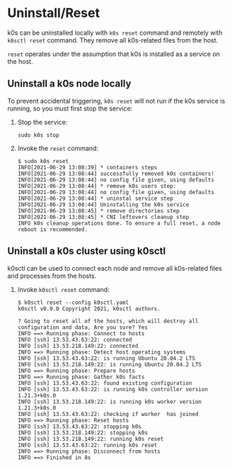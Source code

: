 # Uninstall/Reset

k0s can be uninstalled locally with `k0s reset` command and remotely with `k0sctl reset` command. They remove all k0s-related files from the host.

`reset` operates under the assumption that k0s is installed as a service on the host.

## Uninstall a k0s node locally

To prevent accidental triggering, `k0s reset` will not run if the k0s service is running, so you must first stop the service:

1. Stop the service:

    ```shell
    sudo k0s stop
    ```

2. Invoke the `reset` command:

    ```shell
    $ sudo k0s reset
    INFO[2021-06-29 13:08:39] * containers steps
    INFO[2021-06-29 13:08:44] successfully removed k0s containers!
    INFO[2021-06-29 13:08:44] no config file given, using defaults
    INFO[2021-06-29 13:08:44] * remove k0s users step:
    INFO[2021-06-29 13:08:44] no config file given, using defaults
    INFO[2021-06-29 13:08:44] * uninstal service step
    INFO[2021-06-29 13:08:44] Uninstalling the k0s service
    INFO[2021-06-29 13:08:45] * remove directories step
    INFO[2021-06-29 13:08:45] * CNI leftovers cleanup step
    INFO k0s cleanup operations done. To ensure a full reset, a node reboot is recommended.
    ```

## Uninstall a k0s cluster using k0sctl

k0sctl can be used to connect each node and remove all k0s-related files and processes from the hosts.

1. Invoke `k0sctl reset` command:

    ```shell
    $ k0sctl reset --config k0sctl.yaml
    k0sctl v0.9.0 Copyright 2021, k0sctl authors.

    ? Going to reset all of the hosts, which will destroy all configuration and data, Are you sure? Yes
    INFO ==> Running phase: Connect to hosts 
    INFO [ssh] 13.53.43.63:22: connected              
    INFO [ssh] 13.53.218.149:22: connected            
    INFO ==> Running phase: Detect host operating systems 
    INFO [ssh] 13.53.43.63:22: is running Ubuntu 20.04.2 LTS 
    INFO [ssh] 13.53.218.149:22: is running Ubuntu 20.04.2 LTS 
    INFO ==> Running phase: Prepare hosts    
    INFO ==> Running phase: Gather k0s facts 
    INFO [ssh] 13.53.43.63:22: found existing configuration 
    INFO [ssh] 13.53.43.63:22: is running k0s controller version 1.21.3+k0s.0
    INFO [ssh] 13.53.218.149:22: is running k0s worker version 1.21.3+k0s.0
    INFO [ssh] 13.53.43.63:22: checking if worker  has joined 
    INFO ==> Running phase: Reset hosts      
    INFO [ssh] 13.53.43.63:22: stopping k0s           
    INFO [ssh] 13.53.218.149:22: stopping k0s         
    INFO [ssh] 13.53.218.149:22: running k0s reset    
    INFO [ssh] 13.53.43.63:22: running k0s reset      
    INFO ==> Running phase: Disconnect from hosts 
    INFO ==> Finished in 8s                  
    ```
